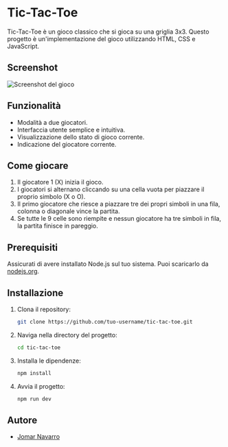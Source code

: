 # Tic-Tac-Toe

Tic-Tac-Toe è un gioco classico che si gioca su una griglia 3x3. Questo progetto è un'implementazione del gioco utilizzando HTML, CSS e JavaScript.

## Screenshot

![Screenshot del gioco](./img/tic-tac-toe.png)

## Funzionalità

- Modalità a due giocatori.
- Interfaccia utente semplice e intuitiva.
- Visualizzazione dello stato di gioco corrente.
- Indicazione del giocatore corrente.

## Come giocare

1. Il giocatore 1 (X) inizia il gioco.
2. I giocatori si alternano cliccando su una cella vuota per piazzare il proprio simbolo (X o O).
3. Il primo giocatore che riesce a piazzare tre dei propri simboli in una fila, colonna o diagonale vince la partita.
4. Se tutte le 9 celle sono riempite e nessun giocatore ha tre simboli in fila, la partita finisce in pareggio.

## Prerequisiti

Assicurati di avere installato Node.js sul tuo sistema. Puoi scaricarlo da [nodejs.org](https://nodejs.org/).

## Installazione

1. Clona il repository:
   ```bash
   git clone https://github.com/tuo-username/tic-tac-toe.git
   ```
2. Naviga nella directory del progetto:
   ```bash
   cd tic-tac-toe
   ```
3. Installa le dipendenze:
   ```bash
   npm install
   ```
4. Avvia il progetto:
   ```bash
   npm run dev
   ```

## Autore

- [Jomar Navarro](https://github.com/Jomar-Navarro)
